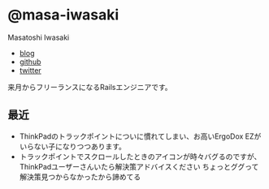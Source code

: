 # @masa-iwasaki

Masatoshi Iwasaki

- [blog](https://mstshiwasaki.hatenablog.com)
- [github](https://github.com/masa-iwasaki)
- [twitter](https://twitter.com/masa_iwasaki)


来月からフリーランスになるRailsエンジニアです。

## 最近

- ThinkPadのトラックポイントについに慣れてしまい、お高いErgoDox EZがいらない子になりつつあります。
- トラックポイントでスクロールしたときのアイコンが時々バグるのですが、ThinkPadユーザーさんいたら解決策アドバイスください
  ちょっとググって解決策見つからなかったから諦めてる